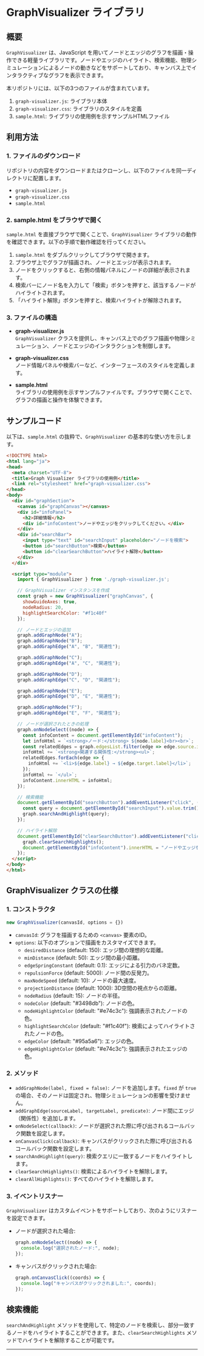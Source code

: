 # GraphVisualizer ライブラリ

## 概要

`GraphVisualizer` は、JavaScript を用いてノードとエッジのグラフを描画・操作できる軽量ライブラリです。ノードやエッジのハイライト、検索機能、物理シミュレーションによるノードの動きなどをサポートしており、キャンバス上でインタラクティブなグラフを表示できます。

本リポジトリには、以下の3つのファイルが含まれています。

1. `graph-visualizer.js`: ライブラリ本体
2. `graph-visualizer.css`: ライブラリのスタイルを定義
3. `sample.html`: ライブラリの使用例を示すサンプルHTMLファイル

## 利用方法

### 1. ファイルのダウンロード

リポジトリの内容をダウンロードまたはクローンし、以下のファイルを同一ディレクトリに配置します。

- `graph-visualizer.js`
- `graph-visualizer.css`
- `sample.html`

### 2. sample.html をブラウザで開く

`sample.html` を直接ブラウザで開くことで、`GraphVisualizer` ライブラリの動作を確認できます。以下の手順で動作確認を行ってください。

1. `sample.html` をダブルクリックしてブラウザで開きます。
2. ブラウザ上でグラフが描画され、ノードとエッジが表示されます。
3. ノードをクリックすると、右側の情報パネルにノードの詳細が表示されます。
4. 検索バーにノード名を入力して「検索」ボタンを押すと、該当するノードがハイライトされます。
5. 「ハイライト解除」ボタンを押すと、検索ハイライトが解除されます。

### 3. ファイルの構造

- **graph-visualizer.js**  
  `GraphVisualizer` クラスを提供し、キャンバス上でのグラフ描画や物理シミュレーション、ノードとエッジのインタラクションを制御します。

- **graph-visualizer.css**  
  ノード情報パネルや検索バーなど、インターフェースのスタイルを定義します。

- **sample.html**  
  ライブラリの使用例を示すサンプルファイルです。ブラウザで開くことで、グラフの描画と操作を体験できます。

## サンプルコード

以下は、`sample.html` の抜粋で、`GraphVisualizer` の基本的な使い方を示します。

```html
<!DOCTYPE html>
<html lang="ja">
<head>
  <meta charset="UTF-8">
  <title>Graph Visualizer ライブラリの使用例</title>
  <link rel="stylesheet" href="graph-visualizer.css">
</head>
<body>
  <div id="graphSection">
    <canvas id="graphCanvas"></canvas>
    <div id="infoPanel">
      <h2>詳細情報</h2>
      <div id="infoContent">ノードやエッジをクリックしてください。</div>
    </div>
    <div id="searchBar">
      <input type="text" id="searchInput" placeholder="ノードを検索">
      <button id="searchButton">検索</button>
      <button id="clearSearchButton">ハイライト解除</button>
    </div>
  </div>

  <script type="module">
    import { GraphVisualizer } from './graph-visualizer.js';

    // GraphVisualizer インスタンスを作成
    const graph = new GraphVisualizer("graphCanvas", {
      showGuideAxes: true,
      nodeRadius: 20,
      highlightSearchColor: "#f1c40f"
    });

    // ノードとエッジの追加
    graph.addGraphNode("A");
    graph.addGraphNode("B");
    graph.addGraphEdge("A", "B", "関連性");

    graph.addGraphNode("C");
    graph.addGraphEdge("A", "C", "関連性");

    graph.addGraphNode("D");
    graph.addGraphEdge("C", "D", "関連性");

    graph.addGraphNode("E");
    graph.addGraphEdge("D", "E", "関連性");

    graph.addGraphNode("F");
    graph.addGraphEdge("E", "F", "関連性");

    // ノードが選択されたときの処理
    graph.onNodeSelect((node) => {
      const infoContent = document.getElementById("infoContent");
      let infoHtml = `<strong>ノード:</strong> ${node.label}<br><br>`;
      const relatedEdges = graph.edgesList.filter(edge => edge.source.id === node.id || edge.target.id === node.id);
      infoHtml += `<strong>関連する関係性:</strong><ul>`;
      relatedEdges.forEach(edge => {
        infoHtml += `<li>${edge.label} → ${edge.target.label}</li>`;
      });
      infoHtml += `</ul>`;
      infoContent.innerHTML = infoHtml;
    });

    // 検索機能
    document.getElementById("searchButton").addEventListener("click", () => {
      const query = document.getElementById("searchInput").value.trim();
      graph.searchAndHighlight(query);
    });

    // ハイライト解除
    document.getElementById("clearSearchButton").addEventListener("click", () => {
      graph.clearSearchHighlights();
      document.getElementById("infoContent").innerHTML = "ノードやエッジをクリックしてください。";
    });
  </script>
</body>
</html>
```

## GraphVisualizer クラスの仕様

### 1. コンストラクタ

```javascript
new GraphVisualizer(canvasId, options = {})
```

- `canvasId`: グラフを描画するための `<canvas>` 要素のID。
- `options`: 以下のオプションで描画をカスタマイズできます。
  - `desiredDistance` (default: 150): エッジ間の理想的な距離。
  - `minDistance` (default: 50): エッジ間の最小距離。
  - `edgeSpringConstant` (default: 0.1): エッジによる引力のバネ定数。
  - `repulsionForce` (default: 5000): ノード間の反発力。
  - `maxNodeSpeed` (default: 10): ノードの最大速度。
  - `projectionDistance` (default: 1000): 3D空間の視点からの距離。
  - `nodeRadius` (default: 15): ノードの半径。
  - `nodeColor` (default: "#3498db"): ノードの色。
  - `nodeHighlightColor` (default: "#e74c3c"): 強調表示されたノードの色。
  - `highlightSearchColor` (default: "#f1c40f"): 検索によってハイライトされたノードの色。
  - `edgeColor` (default: "#95a5a6"): エッジの色。
  - `edgeHighlightColor` (default: "#e74c3c"): 強調表示されたエッジの色。

### 2. メソッド

- `addGraphNode(label, fixed = false)`: ノードを追加します。`fixed` が `true` の場合、そのノードは固定され、物理シミュレーションの影響を受けません。
- `addGraphEdge(sourceLabel, targetLabel, predicate)`: ノード間にエッジ（関係性）を追加します。
- `onNodeSelect(callback)`: ノードが選択された際に呼び出されるコールバック関数を設定します。
- `onCanvasClick(callback)`: キャンバスがクリックされた際に呼び出されるコールバック関数を設定します。
- `searchAndHighlight(query)`: 検索クエリに一致するノードをハイライトします。
- `clearSearchHighlights()`: 検索によるハイライトを解除します。
- `clearAllHighlights()`: すべてのハイライトを解除します。

### 3. イベントリスナー

`GraphVisualizer` はカスタムイベントをサポートしており、次のようにリスナーを設定できます。

- ノードが選択された場合:
  
  ```javascript
  graph.onNodeSelect((node) => {
    console.log("選択されたノード:", node);
  });
  ```

- キャンバスがクリックされた場合:

  ```javascript
  graph.onCanvasClick((coords) => {
    console.log("キャンバスがクリックされました:", coords);
  });
  ```

## 検索機能

`searchAndHighlight` メソッドを使用して、特定のノードを検索し、部分一致するノードをハイライトすることができます。また、`clearSearchHighlights` メソッドでハイライトを解除することが可能です。

---

